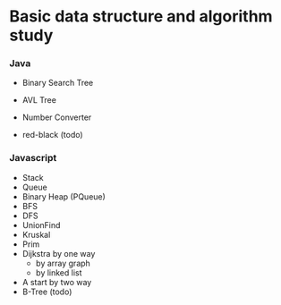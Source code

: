 # Basic data structure and algorithm study

### Java
- Binary Search Tree
- AVL Tree
- Number Converter

- red-black (todo)

### Javascript
- Stack
- Queue
- Binary Heap (PQueue)
- BFS
- DFS
- UnionFind
- Kruskal
- Prim
- Dijkstra by one way
  - by array graph
  - by linked list 
- A start by two way
- B-Tree (todo)

